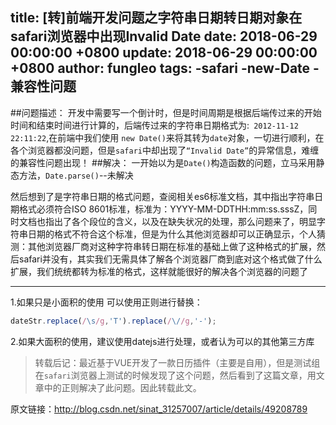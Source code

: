 title: [转]前端开发问题之字符串日期转日期对象在safari浏览器中出现Invalid Date
date: 2018-06-29 00:00:00 +0800
update: 2018-06-29 00:00:00 +0800
author: fungleo
tags:
    -safari
    -new-Date
    -兼容性问题
---

##问题描述：
开发中需要写一个倒计时，但是时间周期是根据后端传过来的开始时间和结束时间进行计算的，后端传过来的字符串日期格式为:` 2012-11-12 22:11:22`,在前端中我们使用 `new Date()`来将其转为`date`对象，一切进行顺利，在各个浏览器都没问题，但是`safari`中却出现了`“Invalid Date”`的异常信息，难缠的兼容性问题出现！
##解决：
一开始以为是`Date()`构造函数的问题，立马采用静态方法，`Date.parse()`--未解决

然后想到了是字符串日期的格式问题，查阅相关es6标准文档，其中指出字符串日期格式必须符合ISO 8601标准，标准为：YYYY-MM-DDTHH:mm:ss.sssZ，同时文档也指出了各个段位的含义，以及在缺失状况的处理，那么问题来了，明显字符串日期的格式不符合这个标准，但是为什么其他浏览器却可以正确显示，个人猜测：其他浏览器厂商对这种字符串转日期在标准的基础上做了这种格式的扩展，然后safari并没有，其实我们无需具体了解各个浏览器厂商到底对这个格式做了什么扩展，我们统统都转为标准的格式，这样就能很好的解决各个浏览器的问题了
****
1.如果只是小面积的使用 可以使用正则进行替换：
```js
dateStr.replace(/\s/g,'T').replace(/\//g,'-');
```
2.如果大面积的使用，建议使用datejs进行处理，或者认为可以的其他第三方库

> 转载后记：最近基于VUE开发了一款日历插件（主要是自用），但是测试组在`safari`浏览器上测试的时候发现了这个问题，然后看到了这篇文章，用文章中的正则解决了此问题。因此转载此文。

原文链接：http://blog.csdn.net/sinat_31257007/article/details/49208789